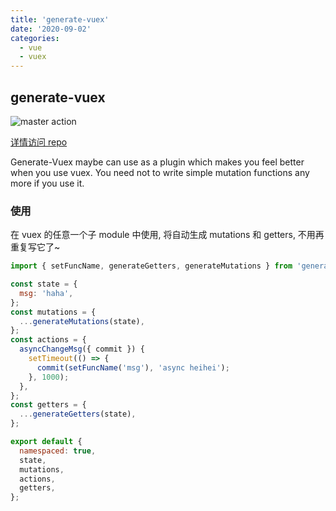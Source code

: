 ```yaml
---
title: 'generate-vuex'
date: '2020-09-02'
categories:
  - vue
  - vuex
---
```


## generate-vuex

![master action](https://github.com/yiliang114/generate-vuex/workflows/master%20action/badge.svg)

[详情访问 repo](https://github.com/yiliang114/generate-vuex)

Generate-Vuex maybe can use as a plugin which makes you feel better when you use vuex. You need not to write simple mutation functions any more if you use it.

### 使用

在 vuex 的任意一个子 module 中使用, 将自动生成 mutations 和 getters, 不用再重复写它了~

```js
import { setFuncName, generateGetters, generateMutations } from 'generate-vuex';

const state = {
  msg: 'haha',
};
const mutations = {
  ...generateMutations(state),
};
const actions = {
  asyncChangeMsg({ commit }) {
    setTimeout(() => {
      commit(setFuncName('msg'), 'async heihei');
    }, 1000);
  },
};
const getters = {
  ...generateGetters(state),
};

export default {
  namespaced: true,
  state,
  mutations,
  actions,
  getters,
};
```
